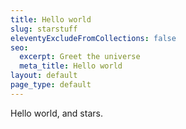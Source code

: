 ```yaml
---
title: Hello world
slug: starstuff
eleventyExcludeFromCollections: false
seo:
  excerpt: Greet the universe
  meta_title: Hello world
layout: default
page_type: default
---
```

Hello world, and stars.

